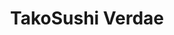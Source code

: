 ---
layout: place
title: "TakoSushi Verdae"
permalink: /south-carolina/greenville/takosushi-verdae.html
stateAbbr: SC
stateName: South Carolina
cityName: Greenville
seo:
  name: "TakoSushi Verdae"
  type: Restaurant
  links: https://tako-sushi.com/
description: "TakoSushi Verdae serves delicious sushi in Greenville, South Carolina. Try fresh Japanese dishes for a great dining experience. "
place_id: ChIJOUljPAAvWIgRJhjAVuOB7bs
photos:
  - name: >-
      places/ChIJOUljPAAvWIgRJhjAVuOB7bs/photos/AeeoHcLcxPi6ommUCcB13A8U4oJ9-6qACEVJY3h4ITvZ4v0RXWEAP0ULncDipC5P2-nbWrMaQ9aIDmrBAYqTfsuDlyX4RkDB9DugnsQMA9rRFBVDicGHRKGMrAU6aIDLUGfrcPOxkEUwNfN4dti_-P9njQ2YIx4ZiydjGw9rgjb-hahsyhpPmyRVB7HOjxY7_Mrd6YzlqTon95T_iKLIjBbDuAgfpQsdOTENsWfPZ-eCq-SD6cbU93nTXXZsh5ytOtxcjjUg1MFxEVeODwPlN45Joa-DrxT7-REhFedoTjAn_5uBHA
    widthPx: 3024
    heightPx: 4032
    authorAttributions:
      - displayName: TakoSushi Verdae
        uri: https://maps.google.com/maps/contrib/112232936890528438851
        photoUri: >-
          https://lh3.googleusercontent.com/a-/ALV-UjV_jL4ev92ij9qm5_iY4NRpszVPqVfpcnjLj6tKODYqZtm6a_Q=s100-p-k-no-mo
    flagContentUri: >-
      https://www.google.com/local/imagery/report/?cb_client=maps_api_places.places_api&image_key=!1e10!2sAF1QipNnlB0HjXqM-WpjgZtdEKB8MAXwzz9aiw1E5au2&hl=en-US
    googleMapsUri: >-
      https://www.google.com/maps/place//data=!3m4!1e2!3m2!1sAF1QipNnlB0HjXqM-WpjgZtdEKB8MAXwzz9aiw1E5au2!2e10!4m2!3m1!1s0x88582f003c634939:0xbbed81e356c01826
  - name: >-
      places/ChIJOUljPAAvWIgRJhjAVuOB7bs/photos/AeeoHcKSLX_huqFzFwavrSuaU6EmNlC1pn1O904J_p5eb-bdJedfXLKDXebqSz4mKfFmZmtv-wd82APPlJEFkql4mhVBkL7FrbpSiqXrOO7ERRllv7aN4cfhSIx8kAjx82hYdZBN-vOuiGKrJ-0I4ARnDuunZs-dHlDBeTx9wna58rZ_lOB9ESQiAIirwy6MgoDN3A8hB3JAajRIExKty-AHX9s-XevGCGwma-2Q0L-TadTEbfp2z0bqiOrea3ugTL5RogGkmgnl6v6R57RUs4Mab0s59HTCKycrn6k9IXwTOxLG9g
    widthPx: 2016
    heightPx: 1318
    authorAttributions:
      - displayName: TakoSushi Verdae
        uri: https://maps.google.com/maps/contrib/112232936890528438851
        photoUri: >-
          https://lh3.googleusercontent.com/a-/ALV-UjV_jL4ev92ij9qm5_iY4NRpszVPqVfpcnjLj6tKODYqZtm6a_Q=s100-p-k-no-mo
    flagContentUri: >-
      https://www.google.com/local/imagery/report/?cb_client=maps_api_places.places_api&image_key=!1e10!2sAF1QipMHstZV4w26MVU0lJPL82nlgS9uC7GUC8t-PqnU&hl=en-US
    googleMapsUri: >-
      https://www.google.com/maps/place//data=!3m4!1e2!3m2!1sAF1QipMHstZV4w26MVU0lJPL82nlgS9uC7GUC8t-PqnU!2e10!4m2!3m1!1s0x88582f003c634939:0xbbed81e356c01826
  - name: >-
      places/ChIJOUljPAAvWIgRJhjAVuOB7bs/photos/AeeoHcJ4rbo54zjbVti3NcQJSv62EIZqRlbOL9r-7zJXowEQljj2SIneu-Pus8tx9sRzF2isTwDhFjiEys41l8-Tz6coK7GrNSGy-I9p3CmtppoQ-j1Y6Srd9cm73krWmJs1KZhRIZdXHX4HTL963GmzDMuFyGNDH_6j4qKeUMSsrx_czRoORDj2ZM-_qmrCTpKMDbe9fEOU--G4VNy5ZZmBMZDpBgk4d9MeHISuIurBNxQkmvECbGSMdyLaHlzAq-x3-Q8B7LHSV-g2unOhbWtkhipquJ75dVo2zrFymT4H7sxrMItBTvvoDLWvV4rHwOPQ-_GF6yOTPq3Hzom6tTw87o5I9dMSOKT7e2dfrdfZx1tX6n5WtKbjU3pmZZGiBglvxZfQQ597xiqtq4HrBDXSPECPxWDFn1066jxanpP5ezAY27Zw6rMlmwwC4dkoKeQ0
    widthPx: 4096
    heightPx: 3072
    authorAttributions:
      - displayName: K B
        uri: https://maps.google.com/maps/contrib/114047187250256867703
        photoUri: >-
          https://lh3.googleusercontent.com/a-/ALV-UjWfVOsCa9tV6xegUKVSk21ed8WSUaC-atDei09zy7mEBcnvkN2b=s100-p-k-no-mo
    flagContentUri: >-
      https://www.google.com/local/imagery/report/?cb_client=maps_api_places.places_api&image_key=!1e10!2sCIABIhAA3ilW_zCzmWft3p4AANzT&hl=en-US
    googleMapsUri: >-
      https://www.google.com/maps/place//data=!3m4!1e2!3m2!1sCIABIhAA3ilW_zCzmWft3p4AANzT!2e10!4m2!3m1!1s0x88582f003c634939:0xbbed81e356c01826
  - name: >-
      places/ChIJOUljPAAvWIgRJhjAVuOB7bs/photos/AeeoHcLOrO74nexWz7A_v6vMS5XaasRAoUU2azwr5vvMQ22aToAm9daCd4sQWycnks1m2vkahVrsxdFUcAl5kZDJ0FaRN7seXWIUjnp6CvZmDmZ5t2AHN8PrFxJ9X6CYOeAU2Ri-VRxHQNrXs6otdGDdgfxZpUqO1z4QLTl7F7EziA4PIEpKtXuoYCgCBt06i1t--fiFOPM8LPdqh8vMUZfrw5GR0euIzptdw39_odejqUTv5_nIETVjQMHA-8qSGy8Rj0HwSsWZgxw-hdu9cRnoV8g53vpHtAtpBh0sfRt4NaDFvw
    widthPx: 1153
    heightPx: 1292
    authorAttributions:
      - displayName: TakoSushi Verdae
        uri: https://maps.google.com/maps/contrib/112232936890528438851
        photoUri: >-
          https://lh3.googleusercontent.com/a-/ALV-UjV_jL4ev92ij9qm5_iY4NRpszVPqVfpcnjLj6tKODYqZtm6a_Q=s100-p-k-no-mo
    flagContentUri: >-
      https://www.google.com/local/imagery/report/?cb_client=maps_api_places.places_api&image_key=!1e10!2sAF1QipO_hgO2WjSWOlID4EC1gbPVGlcsb7BDQ2CMqw8L&hl=en-US
    googleMapsUri: >-
      https://www.google.com/maps/place//data=!3m4!1e2!3m2!1sAF1QipO_hgO2WjSWOlID4EC1gbPVGlcsb7BDQ2CMqw8L!2e10!4m2!3m1!1s0x88582f003c634939:0xbbed81e356c01826
  - name: >-
      places/ChIJOUljPAAvWIgRJhjAVuOB7bs/photos/AeeoHcKusHp9kEmPlF8_vq9qx8kR760p7tYOmBDyD26dPUt29mmqTVsDNlSQsxXEdVorBDbv600SoPydk9CMHY7JCu46nqsgJ3ZLYYMwsWkRoaKbKPeLVkgAR3o6hcpF9UxML2voZDB3ebIrWtGDEQQw3355S7zEy8waqDjz7KijHSPGm8KHlQLkfWkhXZTVdlILWilN8bKHl5BeeMbY4ZYZ5JCffd6gvP2qOPuHW-wk6Cf88LEMY8t67ZMMClYEskC_tFHqR6TKaUEu5oreeoMgSl6WL03IJ0vmzYqbIVpOEhq4XQ
    widthPx: 1536
    heightPx: 2048
    authorAttributions:
      - displayName: TakoSushi Verdae
        uri: https://maps.google.com/maps/contrib/112232936890528438851
        photoUri: >-
          https://lh3.googleusercontent.com/a-/ALV-UjV_jL4ev92ij9qm5_iY4NRpszVPqVfpcnjLj6tKODYqZtm6a_Q=s100-p-k-no-mo
    flagContentUri: >-
      https://www.google.com/local/imagery/report/?cb_client=maps_api_places.places_api&image_key=!1e10!2sAF1QipOheG2KjfXlFq1pIIM6Xt6gylaT5oP5-uMvMo8t&hl=en-US
    googleMapsUri: >-
      https://www.google.com/maps/place//data=!3m4!1e2!3m2!1sAF1QipOheG2KjfXlFq1pIIM6Xt6gylaT5oP5-uMvMo8t!2e10!4m2!3m1!1s0x88582f003c634939:0xbbed81e356c01826
  - name: >-
      places/ChIJOUljPAAvWIgRJhjAVuOB7bs/photos/AeeoHcKF__FHXlybjWGIuTQBJmbaHwrpzxw-ZdRyaJJLg1Ld1WsKUxsLHTj2xnha3jNjPvlDZq_7nzsAIrkiFHyz9frjldv05obsBj_Xv3qVLoOgfbLxFdHXuIoSPW7a3ho79nHJLzi_axMyJ7bFjd7kZK1ZYgDcPHUZ_f5dZe7Ryj-hqoviw3JkWtEUn8sdjUL_UiQGvRXHw5miRpm7unqV2eUUUigYdBBlMAnq4Az_o1mmfTCjobi2dU2e-FUFcTywwIN_tYe2vUiaW8vbo7rjTLaJ76rseNGe1eEMy6diC7WnQw
    widthPx: 1920
    heightPx: 1282
    authorAttributions:
      - displayName: TakoSushi Verdae
        uri: https://maps.google.com/maps/contrib/112232936890528438851
        photoUri: >-
          https://lh3.googleusercontent.com/a-/ALV-UjV_jL4ev92ij9qm5_iY4NRpszVPqVfpcnjLj6tKODYqZtm6a_Q=s100-p-k-no-mo
    flagContentUri: >-
      https://www.google.com/local/imagery/report/?cb_client=maps_api_places.places_api&image_key=!1e10!2sAF1QipM9D0AqNkD3ufCvxvgsJ7aODl3DoR6VZwl9S_ky&hl=en-US
    googleMapsUri: >-
      https://www.google.com/maps/place//data=!3m4!1e2!3m2!1sAF1QipM9D0AqNkD3ufCvxvgsJ7aODl3DoR6VZwl9S_ky!2e10!4m2!3m1!1s0x88582f003c634939:0xbbed81e356c01826
  - name: >-
      places/ChIJOUljPAAvWIgRJhjAVuOB7bs/photos/AeeoHcJZxgt4Dh83E7pmNkf1cDXVoZzb_qwe7nCUOVRtyQ0aGL-92lm25d0CLovJdXIsIYP7LMExXqlcI-vq7X3nXYmNZsxiIM1LdSAturNeGo2R7FZiwfovBzpC03IowjNex74AksNQecp5HDAmyYHuhCR7dmQmAAY3KxutDTtLf1jlCrSgiRUr2AYv-JUC65Xs-YOoQugte-pNVH-jehUK8pQGiHQN2f23icNonSywEBaXz9tBzsvTuSrVEA4qVTDJmvZbChQUKOAhcU1zl8w8-A2eZGfVNHPYBAXZLAhBV9KcROrcMYhY8RMM4RVWc81etKunf2HUgyzj4MLzqh9WFsiafqLcMdNQKSPwlmLRYkttZnTZkZyi4o9JHXAjoBcoZNeHfPy9fowlmiG9UO3X8A5nrWlAnMVQ58zA7_-EtVO6RQ
    widthPx: 4213
    heightPx: 4672
    authorAttributions:
      - displayName: Michael Kelly
        uri: https://maps.google.com/maps/contrib/108257682837227196357
        photoUri: >-
          https://lh3.googleusercontent.com/a/ACg8ocK33t1aT3wkJ4ZYfA3CLmJPJW8s-OME8Mj8LddknULweriF5sYu=s100-p-k-no-mo
    flagContentUri: >-
      https://www.google.com/local/imagery/report/?cb_client=maps_api_places.places_api&image_key=!1e10!2sCIHM0ogKEICAgICDu4HNBg&hl=en-US
    googleMapsUri: >-
      https://www.google.com/maps/place//data=!3m4!1e2!3m2!1sCIHM0ogKEICAgICDu4HNBg!2e10!4m2!3m1!1s0x88582f003c634939:0xbbed81e356c01826
  - name: >-
      places/ChIJOUljPAAvWIgRJhjAVuOB7bs/photos/AeeoHcKDBjL7mgVfoR8Kqi4APEkkNTaobJkJsDnKu4OCCuVSgcP2DjFHqTcO-i8W2OfmmkFWbD_9MrjYwz5ii1SxqRqz8u0gdgkTEdb5uFFXqDSZLbSBM0UvTPOef64suBT_CMZUiORb0q8eulsgk1h6GWbFcvy3FhtLfV9GajJedOcVL2nGJpFhVG57BIZ3Hnjz2SXmyvMGZbpWCDJGTy3r3hVNnmbwy9DHxls4S9_cGee7xl4rfQrtBpSpD3cp8k5wTLBIwCsDW71xbg6CZklKOTWx55k5tqd3PBpxC0peQfE2vA
    widthPx: 1536
    heightPx: 2049
    authorAttributions:
      - displayName: TakoSushi Verdae
        uri: https://maps.google.com/maps/contrib/112232936890528438851
        photoUri: >-
          https://lh3.googleusercontent.com/a-/ALV-UjV_jL4ev92ij9qm5_iY4NRpszVPqVfpcnjLj6tKODYqZtm6a_Q=s100-p-k-no-mo
    flagContentUri: >-
      https://www.google.com/local/imagery/report/?cb_client=maps_api_places.places_api&image_key=!1e10!2sAF1QipP6hq5ytOR0LdazLp9T4TXFNc_8IsALsWllykRp&hl=en-US
    googleMapsUri: >-
      https://www.google.com/maps/place//data=!3m4!1e2!3m2!1sAF1QipP6hq5ytOR0LdazLp9T4TXFNc_8IsALsWllykRp!2e10!4m2!3m1!1s0x88582f003c634939:0xbbed81e356c01826
  - name: >-
      places/ChIJOUljPAAvWIgRJhjAVuOB7bs/photos/AeeoHcLKnLq8CCRmYXJog8F9-lVRTZ6tij0Q3wfPCXJ5mxDwLYQUqyffW6lri4Ba5jTtg6c1_n4lqD3MdSNp9g00KyUvABl0xJwiYNLbowWgpkr13D0X4GsSxhoS6m3k2443nrk6Y933BUFRrFFZIQX8w0t9sOauoIoHM-IYtaljxKzMdJQAtiyoBq4emER8PUCX-bJoFUWW-pRkPBBD04mheluyH0tDm4mywM2nzjHrSvB6hIixVk3Oh7W-y9VWBjHJRJEgtmqbliR8RW6a8GXp8g8INDXnnCDuWZAb9fcqj_8Ccw
    widthPx: 1740
    heightPx: 1807
    authorAttributions:
      - displayName: TakoSushi Verdae
        uri: https://maps.google.com/maps/contrib/112232936890528438851
        photoUri: >-
          https://lh3.googleusercontent.com/a-/ALV-UjV_jL4ev92ij9qm5_iY4NRpszVPqVfpcnjLj6tKODYqZtm6a_Q=s100-p-k-no-mo
    flagContentUri: >-
      https://www.google.com/local/imagery/report/?cb_client=maps_api_places.places_api&image_key=!1e10!2sAF1QipN3CIrBTw1rsKYAiZ7hnLPQb_h0wsN0-5bK6D3s&hl=en-US
    googleMapsUri: >-
      https://www.google.com/maps/place//data=!3m4!1e2!3m2!1sAF1QipN3CIrBTw1rsKYAiZ7hnLPQb_h0wsN0-5bK6D3s!2e10!4m2!3m1!1s0x88582f003c634939:0xbbed81e356c01826
  - name: >-
      places/ChIJOUljPAAvWIgRJhjAVuOB7bs/photos/AeeoHcI5V1MgmFNcp2XiPnbcrlwYigVeCheFETb2alLv70-5oupZ5t2eyUq6gTpRDsNJ8bxVa4uY9RyQmuqReD01vzgHqRAQh887Rw-VZEmWjNflduj-zADb90cKIsOTWZSAJvoKOnQeEmaggSDMGbAsM20vYxd1as_Wv0sJJ0Oifia9-dWt_hi3otNuojgoyAB3yfrZOluwc9C-CkqoUNNr7-AGDhvLm1vtYXUurN65pdZcOqAGJBmGwBOUFEUUlIW8TKYvxqCjiif9NoACpgtny6XiTwQNkvUCTd5G6AEKMOF5oQ
    widthPx: 701
    heightPx: 702
    authorAttributions:
      - displayName: TakoSushi Verdae
        uri: https://maps.google.com/maps/contrib/112232936890528438851
        photoUri: >-
          https://lh3.googleusercontent.com/a-/ALV-UjV_jL4ev92ij9qm5_iY4NRpszVPqVfpcnjLj6tKODYqZtm6a_Q=s100-p-k-no-mo
    flagContentUri: >-
      https://www.google.com/local/imagery/report/?cb_client=maps_api_places.places_api&image_key=!1e10!2sAF1QipPLrgMljE9oHFoUlnXaDs3Gau9hEMjgMaGSHUCc&hl=en-US
    googleMapsUri: >-
      https://www.google.com/maps/place//data=!3m4!1e2!3m2!1sAF1QipPLrgMljE9oHFoUlnXaDs3Gau9hEMjgMaGSHUCc!2e10!4m2!3m1!1s0x88582f003c634939:0xbbed81e356c01826
address: 325 Rocky Slope Rd Ste 108, Greenville, SC 29607, USA
street: 325 Rocky Slope Rd Ste 108
city: Greenville
state: SC
zip: '29607'
country: USA
neighborhood: null
latitude: '34.829758'
longitude: '-82.330509'
accessibility_options:
  wheelchairAccessibleParking: true
  wheelchairAccessibleEntrance: true
  wheelchairAccessibleSeating: true
business_status: OPERATIONAL
name: TakoSushi Verdae
google_maps_links:
  directionsUri: >-
    https://www.google.com/maps/dir//''/data=!4m7!4m6!1m1!4e2!1m2!1m1!1s0x88582f003c634939:0xbbed81e356c01826!3e0
  placeUri: https://maps.google.com/?cid=13541622467985938470
  writeAReviewUri: >-
    https://www.google.com/maps/place//data=!4m3!3m2!1s0x88582f003c634939:0xbbed81e356c01826!12e1
  reviewsUri: >-
    https://www.google.com/maps/place//data=!4m4!3m3!1s0x88582f003c634939:0xbbed81e356c01826!9m1!1b1
  photosUri: >-
    https://www.google.com/maps/place//data=!4m3!3m2!1s0x88582f003c634939:0xbbed81e356c01826!10e5
primary_type: Asian Restaurant
opening_hours:
  regular: null
  current: null
secondary_opening_hours:
  regular:
    weekdayDescriptions: null
    type: null
  current:
    weekdayDescriptions: null
    type: null
phone: (864) 252-9094
price_level: PRICE_LEVEL_MODERATE
price_range: $10 &ndash; $20
rating: '4.6'
rating_count: 68
website: https://tako-sushi.com/
reviews: null
parking_options: null
payment_options: null
allow_dogs: null
curbside_pickup: null
delivery: null
dine_in: null
good_for_children: null
good_for_groups: null
good_for_sports: null
live_music: null
menu_for_children: null
outdoor_seating: null
reservable: null
restroom: null
serves_beer: null
serves_breakfast: null
serves_brunch: null
serves_cocktails: null
serves_coffee: null
serves_dinner: null
serves_dessert: null
serves_lunch: null
serves_vegetarian_food: null
serves_wine: null
takeout: null
summary: null

---